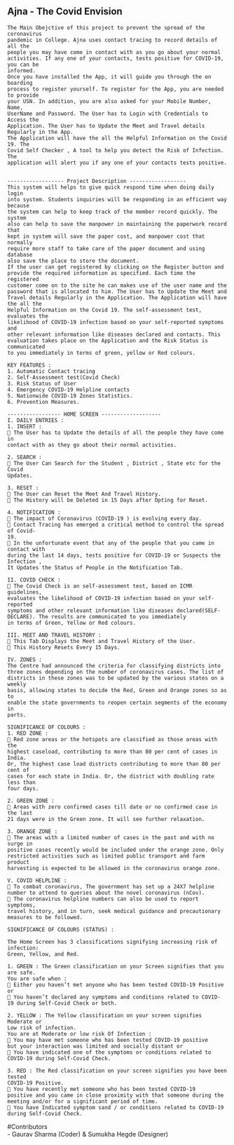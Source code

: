 ##            			Ajna - The Covid Envision

	The Main Obejctive of this project to prevent the spread of the coronavirus
	pandemic in College. Ajna uses contact tracing to record details of all the
	people you may have come in contact with as you go about your normal
	activities. If any one of your contacts, tests positive for COVID-19, you can be
	informed.
	Once you have installed the App, it will guide you through the on boarding
	process to register yourself. To register for the App, you are needed to provide
	your USN. In addition, you are also asked for your Mobile Number, Name,
	UserName and Password. The User has to Login with Credentials to Access the 
	Application. The User has to Update the Meet and Travel details Regularly in the App. 
	The Application will have the all the Helpful Information on the Covid 19. The
	Covid Self Checker , A tool to help you detect the Risk of Infection. The
	application will alert you if any one of your contacts tests positive.


	------------------ Project Description ------------------
	This system will helps to give quick respond time when doing daily login
	into system. Students inquiries will be responding in an efficient way because
	the system can help to keep track of the member record quickly. The system
	also can help to save the manpower in maintaining the paperwork record that
	kept in system will save the paper cost, and manpower cost that normally
	require more staff to take care of the paper document and using database
	also save the place to store the document.
	If the user can get registered by clicking on the Register button and
	provide the required information as specified. Each time the registered
	customer come on to the site he can makes use of the user name and the
	password that is allocated to him. The User has to Update the Meet and
	Travel details Regularly in the Application. The Application will have the all the
	Helpful Information on the Covid 19. The self-assessment test, evaluates the
	likelihood of COVID-19 infection based on your self-reported symptoms and
	other relevant information like diseases declared and contacts. This
	evaluation takes place on the Application and the Risk Status is communicated
	to you immediately in terms of green, yellow or Red colours.

	KEY FEATURES :
	1. Automatic Contact tracing
	2. Self-Assessment test(Covid Check)
	3. Risk Status of User
	4. Emergency COVID-19 Helpline contacts
	5. Nationwide COVID-19 Zones Statistics.
	6. Prevention Measures.

	----------------- HOME SCREEN -------------------
	I. DAILY ENTRIES :
	1. INSERT :
	 The User has to Update the details of all the people they have come in
	contact with as they go about their normal activities.

	2. SEARCH :
	 The User Can Search for the Student , District , State etc for the Covid
	Updates.

	3. RESET :
	 The User can Reset the Meet And Travel History.
	 The History will be Deleted in 15 Days after Opting for Reset.

	4. NOTIFICATION :
	 The impact of Coronavirus (COVID-19 ) is evolving every day.
	 Contact Tracing has emerged a critical method to control the spread of Covid-
	19.
	 In the unfortunate event that any of the people that you came in contact with
	during the last 14 days, tests positive for COVID-19 or Suspects the Infection ,
	It Updates the Status of People in the Notification Tab.

	II. COVID CHECK :
	 The Covid Check is an self-assessment test, based on ICMR guidelines,
	evaluates the likelihood of COVID-19 infection based on your self-reported
	symptoms and other relevant information like diseases declared(SELF-
	DECLARE). The results are communicated to you immediately
	in terms of Green, Yellow or Red colours.

	III. MEET AND TRAVEL HISTORY :
	 This Tab Displays the Meet and Travel History of the User.
	 This History Resets Every 15 Days.

	IV. ZONES :
	The Centre had announced the criteria for classifying districts into
	three zones depending on the number of coronavirus cases. The list of
	districts in these zones was to be updated by the various states on a weekly
	basis, allowing states to decide the Red, Green and Orange zones so as to
	enable the state governments to reopen certain segments of the economy in
	parts.

	SIGNIFICANCE OF COLOURS :
	1. RED ZONE :
	 Red zone areas or the hotspots are classified as those areas with the
	highest caseload, contributing to more than 80 per cent of cases in India.
	Or, the highest case load districts contributing to more than 80 per cent of
	cases for each state in India. Or, the district with doubling rate less than
	four days.

	2. GREEN ZONE :
	 Areas with zero confirmed cases till date or no confirmed case in the last
	21 days were in the Green zone. It will see further relaxation.

	3. ORANGE ZONE :
	 The areas with a limited number of cases in the past and with no surge in
	positive cases recently would be included under the orange zone. Only
	restricted activities such as limited public transport and farm product
	harvesting is expected to be allowed in the coronavirus orange zone.

	V. COVID HELPLINE :
	 To combat coronavirus, The government has set up a 24X7 helpline
	number to attend to queries about the novel coronavirus (nCov).
	 The coronavirus helpline numbers can also be used to report symptoms,
	travel history, and in turn, seek medical guidance and precautionary
	measures to be followed.

	SIGNIFICANCE OF COLOURS (STATUS) :

	The Home Screen has 3 classifications signifying increasing risk of infection:
	Green, Yellow, and Red.

	1. GREEN : The Green classification on your Screen signifies that you are safe.
	You are safe when :
	 Either you haven’t met anyone who has been tested COVID-19 Positive
	or
	 You haven’t declared any symptoms and conditions related to COVID-
	19 during Self-Covid Check or both.

	2. YELLOW : The Yellow classification on your screen signifies Moderate or
	Low risk of infection.
	You are at Moderate or low risk Of Infection :
	 You may have met someone who has been tested COVID-19 positive
	but your interaction was limited and socially distant or
	 You have indicated one of the symptoms or conditions related to
	COVID-19 during Self-Covid Check.

	3. RED : The Red classification on your screen signifies you have been tested
	COVID-19 Positive.
	 You have recently met someone who has been tested COVID-19
	positive and you came in close proximity with that someone during the
	meeting and/or for a significant period of time.
	 You have Indicated symptom sand / or conditions related to COVID-19
	during Self-Covid Check.


#Contributors				
	- Gaurav Sharma (Coder)
	  & Sumukha Hegde (Designer)

